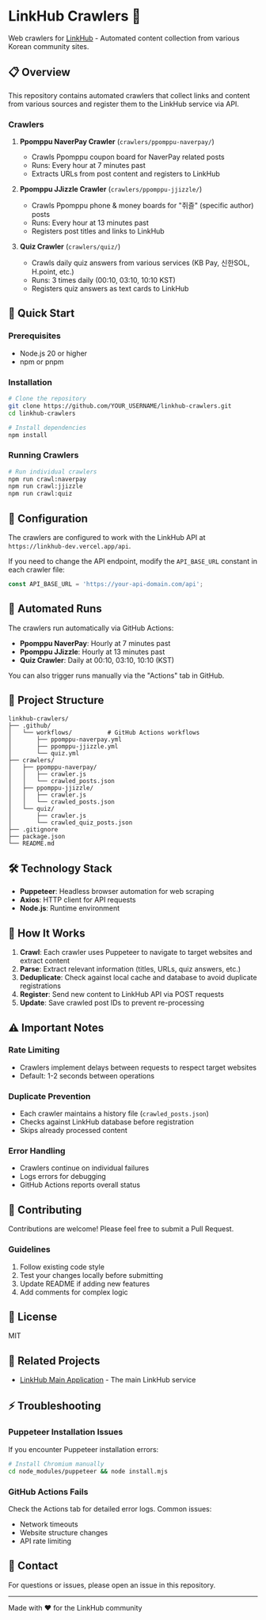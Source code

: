 # LinkHub Crawlers 🤖

Web crawlers for [LinkHub](https://linkhub-dev.vercel.app) - Automated content collection from various Korean community sites.

## 📋 Overview

This repository contains automated crawlers that collect links and content from various sources and register them to the LinkHub service via API.

### Crawlers

1. **Ppomppu NaverPay Crawler** (`crawlers/ppomppu-naverpay/`)
   - Crawls Ppomppu coupon board for NaverPay related posts
   - Runs: Every hour at 7 minutes past
   - Extracts URLs from post content and registers to LinkHub

2. **Ppomppu JJizzle Crawler** (`crawlers/ppomppu-jjizzle/`)
   - Crawls Ppomppu phone & money boards for "쥐즐" (specific author) posts
   - Runs: Every hour at 13 minutes past
   - Registers post titles and links to LinkHub

3. **Quiz Crawler** (`crawlers/quiz/`)
   - Crawls daily quiz answers from various services (KB Pay, 신한SOL, H.point, etc.)
   - Runs: 3 times daily (00:10, 03:10, 10:10 KST)
   - Registers quiz answers as text cards to LinkHub

## 🚀 Quick Start

### Prerequisites

- Node.js 20 or higher
- npm or pnpm

### Installation

```bash
# Clone the repository
git clone https://github.com/YOUR_USERNAME/linkhub-crawlers.git
cd linkhub-crawlers

# Install dependencies
npm install
```

### Running Crawlers

```bash
# Run individual crawlers
npm run crawl:naverpay
npm run crawl:jjizzle
npm run crawl:quiz
```

## 🔧 Configuration

The crawlers are configured to work with the LinkHub API at `https://linkhub-dev.vercel.app/api`.

If you need to change the API endpoint, modify the `API_BASE_URL` constant in each crawler file:

```javascript
const API_BASE_URL = 'https://your-api-domain.com/api';
```

## 🤖 Automated Runs

The crawlers run automatically via GitHub Actions:

- **Ppomppu NaverPay**: Hourly at 7 minutes past
- **Ppomppu JJizzle**: Hourly at 13 minutes past
- **Quiz Crawler**: Daily at 00:10, 03:10, 10:10 (KST)

You can also trigger runs manually via the "Actions" tab in GitHub.

## 📁 Project Structure

```
linkhub-crawlers/
├── .github/
│   └── workflows/          # GitHub Actions workflows
│       ├── ppomppu-naverpay.yml
│       ├── ppomppu-jjizzle.yml
│       └── quiz.yml
├── crawlers/
│   ├── ppomppu-naverpay/
│   │   ├── crawler.js
│   │   └── crawled_posts.json
│   ├── ppomppu-jjizzle/
│   │   ├── crawler.js
│   │   └── crawled_posts.json
│   └── quiz/
│       ├── crawler.js
│       └── crawled_quiz_posts.json
├── .gitignore
├── package.json
└── README.md
```

## 🛠 Technology Stack

- **Puppeteer**: Headless browser automation for web scraping
- **Axios**: HTTP client for API requests
- **Node.js**: Runtime environment

## 📝 How It Works

1. **Crawl**: Each crawler uses Puppeteer to navigate to target websites and extract content
2. **Parse**: Extract relevant information (titles, URLs, quiz answers, etc.)
3. **Deduplicate**: Check against local cache and database to avoid duplicate registrations
4. **Register**: Send new content to LinkHub API via POST requests
5. **Update**: Save crawled post IDs to prevent re-processing

## ⚠️ Important Notes

### Rate Limiting
- Crawlers implement delays between requests to respect target websites
- Default: 1-2 seconds between operations

### Duplicate Prevention
- Each crawler maintains a history file (`crawled_posts.json`)
- Checks against LinkHub database before registration
- Skips already processed content

### Error Handling
- Crawlers continue on individual failures
- Logs errors for debugging
- GitHub Actions reports overall status

## 🤝 Contributing

Contributions are welcome! Please feel free to submit a Pull Request.

### Guidelines

1. Follow existing code style
2. Test your changes locally before submitting
3. Update README if adding new features
4. Add comments for complex logic

## 📄 License

MIT

## 🔗 Related Projects

- [LinkHub Main Application](https://github.com/YOUR_USERNAME/linkhub) - The main LinkHub service

## ⚡ Troubleshooting

### Puppeteer Installation Issues

If you encounter Puppeteer installation errors:

```bash
# Install Chromium manually
cd node_modules/puppeteer && node install.mjs
```

### GitHub Actions Fails

Check the Actions tab for detailed error logs. Common issues:
- Network timeouts
- Website structure changes
- API rate limiting

## 📧 Contact

For questions or issues, please open an issue in this repository.

---

Made with ❤️ for the LinkHub community
